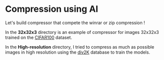# Compression using AI

Let's build compressor that compete the winrar or zip compression !


In the **32x32x3** directory is an example of compressor for images 32x32x3 trained on the [CIFAR100](https://www.tensorflow.org/datasets/catalog/cifar100) dataset. 


In the **High-resolution** directory, I tried to compress as much as possible images in high resolution using the [div2K](https://data.vision.ee.ethz.ch/cvl/DIV2K/) database to train the models.


